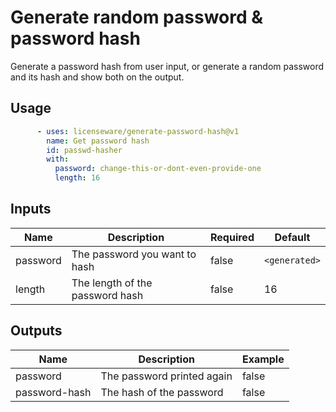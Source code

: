 # Generate random password & password hash

Generate a password hash from user input, or generate a random password and its
hash and show both on the output.

## Usage

```yaml
      - uses: licenseware/generate-password-hash@v1
        name: Get password hash
        id: passwd-hasher
        with:
          password: change-this-or-dont-even-provide-one
          length: 16
```

## Inputs

| Name | Description | Required | Default |
|------|-------------|----------|---------|
| password | The password you want to hash | false | `<generated>` |
| length | The length of the password hash | false | 16 |

## Outputs

| Name | Description | Example |
|------|-------------|---------|
| password | The password printed again | false | a-secure-password |
| password-hash | The hash of the password | false | hashed-value |

